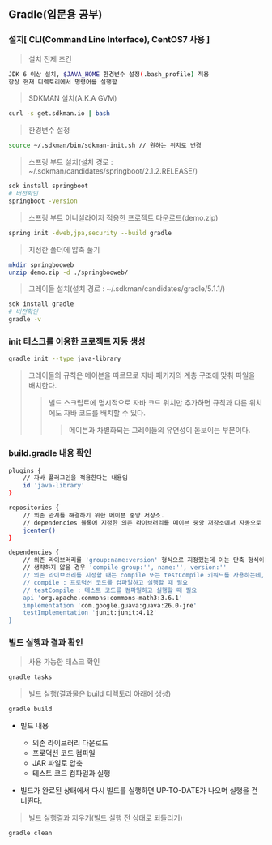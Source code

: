 ## Gradle(입문용 공부)

### 설치[ CLI(Command Line Interface), CentOS7 사용 ]
> 설치 전제 조건
```sh
JDK 6 이상 설치, $JAVA_HOME 환경변수 설정(.bash_profile) 적용
항상 현재 디렉토리에서 명령어를 실행할 
```

> SDKMAN 설치(A.K.A GVM)
```sh
curl -s get.sdkman.io | bash
```

> 환경변수 설정
```sh
source ~/.sdkman/bin/sdkman-init.sh // 원하는 위치로 변경
```

> 스프링 부트 설치(설치 경로 : ~/.sdkman/candidates/springboot/2.1.2.RELEASE/)
```sh
sdk install springboot
# 버전확인
springboot -version
```

> 스프링 부트 이니셜라이저 적용한 프로젝트 다운로드(demo.zip)
```sh
spring init -dweb,jpa,security --build gradle
```

> 지정한 폴더에 압축 풀기
```sh
mkdir springbooweb
unzip demo.zip -d ./springbooweb/
```

> 그레이들 설치(설치 경로 : ~/.sdkman/candidates/gradle/5.1.1/)
```sh
sdk install gradle
# 버전확인
gradle -v
```

### init 태스크를 이용한 프로젝트 자동 생성
```sh
gradle init --type java-library
```
> 그레이들의 규칙은 메이븐을 따르므로 자바 패키지의 계층 구조에 맞춰 파일을 배치한다.
>> 빌드 스크립트에 명시적으로 자바 코드 위치만 추가하면 규칙과 다른 위치에도 자바 코드를 배치할 수 있다.
>>> 메이븐과 차별화되는 그레이들의 유연성이 돋보이는 부분이다.

### build.gradle 내용 확인
```sh
plugins {
    // 자바 플러그인을 적용한다는 내용임
    id 'java-library'
}

repositories {
    // 의존 관계를 해결하기 위한 메이븐 중앙 저장소.
    // dependencies 블록에 지정한 의존 라이브러리를 메이븐 중앙 저장소에서 자동으로 내려받는다.
    jcenter()
}

dependencies {
    // 의존 라이브러리를 'group:name:version' 형식으로 지정했는데 이는 단축 형식이라는 생략 기법이다.
    // 생략하지 않을 경우 'compile group:'', name:'', version:''
    // 의존 라이브러리를 지정할 때는 compile 또는 testCompile 키워드를 사용하는데, Java 플러그인으로 정의된 환경 구성이라는 의미이다.
    // compile : 프로덕션 코드를 컴파일하고 실행할 때 필요
    // testCompile : 테스트 코드를 컴파일하고 실행할 때 필요
    api 'org.apache.commons:commons-math3:3.6.1'
    implementation 'com.google.guava:guava:26.0-jre'
    testImplementation 'junit:junit:4.12'
}
```

### 빌드 실행과 결과 확인
> 사용 가능한 태스크 확인
```sh
gradle tasks
```

> 빌드 실행(결과물은 build 디렉토리 아래에 생성)
```sh
gradle build
```
* 빌드 내용
  * 의존 라이브러리 다운로드
  * 프로덕션 코드 컴파일
  * JAR 파일로 압축
  * 테스트 코드 컴파일과 실행
  
* 빌드가 완료된 상태에서 다시 빌드를 실행하면 UP-TO-DATE가 나오며 실행을 건너뛴다.

> 빌드 실행결과 지우기(빌드 실행 전 상태로 되돌리기)
```sh
gradle clean
```

